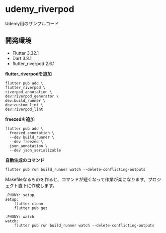 # udemy_riverpod
Udemy用のサンプルコード

## 開発環境
- Flutter 3.32.1
- Dart 3.8.1
- flutter_riverpod 2.6.1

**flutter_riverpodを追加**

```shell
flutter pub add \
flutter_riverpod \
riverpod_annotation \
dev:riverpod_generator \
dev:build_runner \
dev:custom_lint \
dev:riverpod_lint
```

**freezedを追加**

```shell
flutter pub add \
  freezed_annotation \
  --dev build_runner \
  --dev freezed \
  json_annotation \
  --dev json_serializable
```

**自動生成のコマンド**

```shell
flutter pub run build_runner watch --delete-conflicting-outputs
```

Makefileなるものを作ると、コマンドが短くなって作業が楽になります。プロジェクト直下に作成します。

```shell
.PHONY: setup
setup:
	flutter clean
	flutter pub get

.PHONY: watch
watch:
	flutter pub run build_runner watch --delete-conflicting-outputs
```